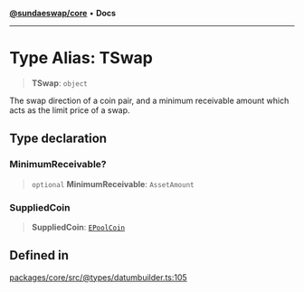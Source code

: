 [**@sundaeswap/core**](../../README.md) • **Docs**

***

# Type Alias: TSwap

> **TSwap**: `object`

The swap direction of a coin pair, and a minimum receivable amount
which acts as the limit price of a swap.

## Type declaration

### MinimumReceivable?

> `optional` **MinimumReceivable**: `AssetAmount`

### SuppliedCoin

> **SuppliedCoin**: [`EPoolCoin`](../enumerations/EPoolCoin.md)

## Defined in

[packages/core/src/@types/datumbuilder.ts:105](https://github.com/SundaeSwap-finance/sundae-sdk/blob/main/packages/core/src/@types/datumbuilder.ts#L105)
